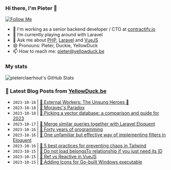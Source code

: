 ### Hi there, I'm Pieter 👋  
[![Follow Me](https://img.shields.io/github/followers/pieterclaerhout?label=Follow&style=social)](https://github.com/pieterclaerhout)

- 🏢 I'm working as a senior backend developer / CTO at [contractify.io](https://contractify.io)
- 🌱 I’m currently playing around with Laravel
- 💬 Ask me about [PHP](https://php.net), [Laravel](http://laravel.com) and [VueJS](https://vuejs.org)
- 😄 Pronouns: Pieter, Duckie, YellowDuck
- 📫 How to reach me: pieter@yellowduck.be

### My stats

![pieterclaerhout's GitHub Stats](https://github-readme-stats.vercel.app/api?username=pieterclaerhout&show_icons=true&count_private=true&line_height=40)

### 📩 Latest Blog Posts from [YellowDuck.be](https://www.yellowduck.be/)
<!-- BLOG-POST-LIST:START -->
- `2023-10-18` | [🔗 External Workers: The Unsung Heroes 👑](https://www.yellowduck.be/posts/external-workers-the-unsung-heroes)  
- `2023-10-18` | [🔗 Moravec&#39;s Paradox](https://www.yellowduck.be/posts/moravecs-paradox)  
- `2023-10-18` | [🔗 Picking a vector database: a comparison and guide for 2023](https://www.yellowduck.be/posts/picking-a-vector-database-a-comparison-and-guide-for-2023)  
- `2023-10-17` | [🐥 Merge similar queries together with Laravel Eloquent](https://www.yellowduck.be/posts/merge-similar-queries-together-with-laravel-eloquent)  
- `2023-10-16` | [🔗 Forty years of programming](https://www.yellowduck.be/posts/forty-years-of-programming)  
- `2023-10-16` | [🔗 One unfamiliar but effective way of implementing filters in Eloquent](https://www.yellowduck.be/posts/one-unfamiliar-but-effective-way-of-implementing-filters-in-eloquent)  
- `2023-10-16` | [🔗 5 best practices for preventing chaos in Tailwind](https://www.yellowduck.be/posts/5-best-practices-for-preventing-chaos-in-tailwind-css)  
- `2023-10-15` | [🐥 Do not load belongsTo relationship if you just need its ID](https://www.yellowduck.be/posts/do-not-load-belongsto-relationship-if-you-just-need-its-id)  
- `2023-10-15` | [🔗 Ref vs Reactive in VueJS](https://www.yellowduck.be/posts/ref-vs-reactive-in-vuejs)  
- `2023-10-15` | [🔗 Adding Icons for Go-built Windows executable](https://www.yellowduck.be/posts/adding-icons-for-go-built-windows-executable)  

<!-- BLOG-POST-LIST:END -->
